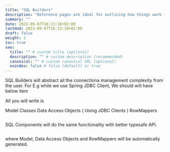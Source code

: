 ```yaml
---
title: "SQL Builders"
description: "Reference pages are ideal for outlining how things work in terse and clear terms."
summary: ""
date: 2023-09-07T16:13:18+02:00
lastmod: 2023-09-07T16:13:18+02:00
draft: false
weight: 1
toc: true
seo:
  title: "" # custom title (optional)
  description: "" # custom description (recommended)
  canonical: "" # custom canonical URL (optional)
  noindex: false # false (default) or true
---
```


SQL Builders will abstract all the connectiona management complexity from the user. For E.g while we use Spring JDBC Client, We should will have below item

All you will write is 

Model Classes
Data Access Objects ( Using JDBC Clients )
RowMappers

```java
```

SQL Components will do the same functionality with better typesafe API.

```java
```

where Model, Data Access Objects and RowMappers will be automatically generated.

